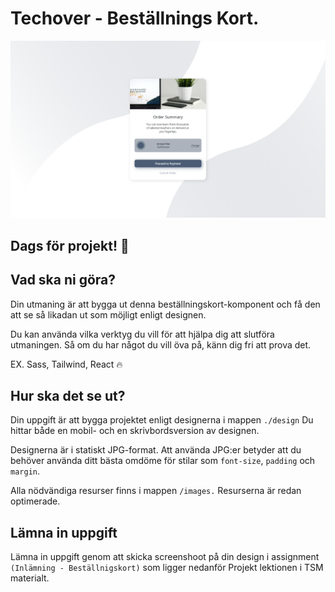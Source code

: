# Techover - Beställnings Kort.

![För att se hur designen ska se it i desktop format](./design/desktop.png)

## Dags för projekt! 🐺

## Vad ska ni göra?

Din utmaning är att bygga ut denna beställningskort-komponent och få den att se så likadan ut som möjligt enligt designen.

Du kan använda vilka verktyg du vill för att hjälpa dig att slutföra utmaningen. Så om du har något du vill öva på, känn dig fri att prova det.

EX. Sass, Tailwind, React 🔥

## Hur ska det se ut?

Din uppgift är att bygga projektet enligt designerna i mappen `./design` Du hittar både en mobil- och en skrivbordsversion av designen.

Designerna är i statiskt JPG-format. Att använda JPG:er betyder att du behöver använda ditt bästa omdöme för stilar som `font-size`, `padding` och `margin`.

Alla nödvändiga resurser finns i mappen `/images.` Resurserna är redan optimerade.

## Lämna in uppgift

Lämna in uppgift genom att skicka screenshoot på din design i assignment `(Inlämning - Beställnigskort)` som ligger nedanför Projekt lektionen i TSM materialt.
